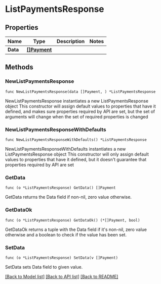 # ListPaymentsResponse

## Properties

Name | Type | Description | Notes
------------ | ------------- | ------------- | -------------
**Data** | [**[]Payment**](Payment.md) |  | 

## Methods

### NewListPaymentsResponse

`func NewListPaymentsResponse(data []Payment, ) *ListPaymentsResponse`

NewListPaymentsResponse instantiates a new ListPaymentsResponse object
This constructor will assign default values to properties that have it defined,
and makes sure properties required by API are set, but the set of arguments
will change when the set of required properties is changed

### NewListPaymentsResponseWithDefaults

`func NewListPaymentsResponseWithDefaults() *ListPaymentsResponse`

NewListPaymentsResponseWithDefaults instantiates a new ListPaymentsResponse object
This constructor will only assign default values to properties that have it defined,
but it doesn't guarantee that properties required by API are set

### GetData

`func (o *ListPaymentsResponse) GetData() []Payment`

GetData returns the Data field if non-nil, zero value otherwise.

### GetDataOk

`func (o *ListPaymentsResponse) GetDataOk() (*[]Payment, bool)`

GetDataOk returns a tuple with the Data field if it's non-nil, zero value otherwise
and a boolean to check if the value has been set.

### SetData

`func (o *ListPaymentsResponse) SetData(v []Payment)`

SetData sets Data field to given value.



[[Back to Model list]](../README.md#documentation-for-models) [[Back to API list]](../README.md#documentation-for-api-endpoints) [[Back to README]](../README.md)


